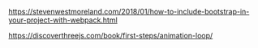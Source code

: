https://stevenwestmoreland.com/2018/01/how-to-include-bootstrap-in-your-project-with-webpack.html

https://discoverthreejs.com/book/first-steps/animation-loop/
